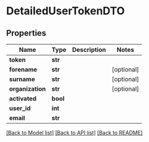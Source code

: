 # DetailedUserTokenDTO

## Properties
Name | Type | Description | Notes
------------ | ------------- | ------------- | -------------
**token** | **str** |  | 
**forename** | **str** |  | [optional] 
**surname** | **str** |  | [optional] 
**organization** | **str** |  | [optional] 
**activated** | **bool** |  | 
**user_id** | **int** |  | 
**email** | **str** |  | 

[[Back to Model list]](../README.md#documentation-for-models) [[Back to API list]](../README.md#documentation-for-api-endpoints) [[Back to README]](../README.md)


